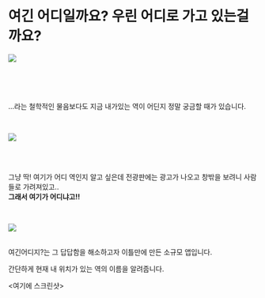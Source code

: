 
# 여긴 어디일까요? 우린 어디로 가고 있는걸까요?

![](https://c.tenor.com/IDJmsg3UIA4AAAAC/homer-day-dreaming.gif)

<br><br><br>

...라는 철학적인 물음보다도 지금 내가있는 역이 어딘지 정말 궁금할 때가 있습니다.

<br>

![](https://c.tenor.com/OZrrcPrBCrQAAAAC/where-am-i-jack-black.gif)

<br><br>

그냥 딱! 여기가 어디 역인지 알고 싶은데 전광판에는 광고가 나오고 창밖을 보려니 사람들로 가려져있고.. <br>
<b>그래서 여기가 어디냐고!!</b> 

<br>

![](https://c.tenor.com/kXJkzEnTKuMAAAAC/kid-mad.gif)
<br>
<br>

여긴어디지?는 그 답답함을 해소하고자 이틀만에 만든 소규모 앱입니다.

간단하게 현재 내 위치가 있는 역의 이름을 알려줍니다. 


<여기에 스크린샷>



